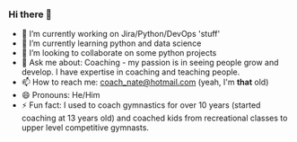 ### Hi there 👋



- 🔭 I’m currently working on Jira/Python/DevOps 'stuff' 
- 🌱 I’m currently learning python and data science
- 👯 I’m looking to collaborate on some python projects
- 💬 Ask me about: Coaching - my passion is in seeing people grow and develop. I have expertise in coaching and teaching people.
- 📫 How to reach me: coach_nate@hotmail.com (yeah, I'm **that** old)
- 😄 Pronouns: He/Him
- ⚡ Fun fact: I used to coach gymnastics for over 10 years (started coaching at 13 years old) and coached kids from recreational classes to upper level competitive gymnasts.

